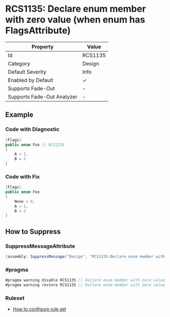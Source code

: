# RCS1135: Declare enum member with zero value \(when enum has FlagsAttribute\)

| Property                    | Value    |
| --------------------------- | -------- |
| Id                          | RCS1135  |
| Category                    | Design   |
| Default Severity            | Info     |
| Enabled by Default          | &#x2713; |
| Supports Fade\-Out          | -        |
| Supports Fade\-Out Analyzer | -        |

## Example

### Code with Diagnostic

```csharp
[Flags]
public enum Foo // RCS1135
{
    A = 1,
    B = 2
}
```

### Code with Fix

```csharp
[Flags]
public enum Foo
{
    None = 0,
    A = 1,
    B = 2
}
```

## How to Suppress

### SuppressMessageAttribute

```csharp
[assembly: SuppressMessage("Design", "RCS1135:Declare enum member with zero value (when enum has FlagsAttribute).", Justification = "<Pending>")]
```

### \#pragma

```csharp
#pragma warning disable RCS1135 // Declare enum member with zero value (when enum has FlagsAttribute).
#pragma warning restore RCS1135 // Declare enum member with zero value (when enum has FlagsAttribute).
```

### Ruleset

* [How to configure rule set](../HowToConfigureAnalyzers.md)
